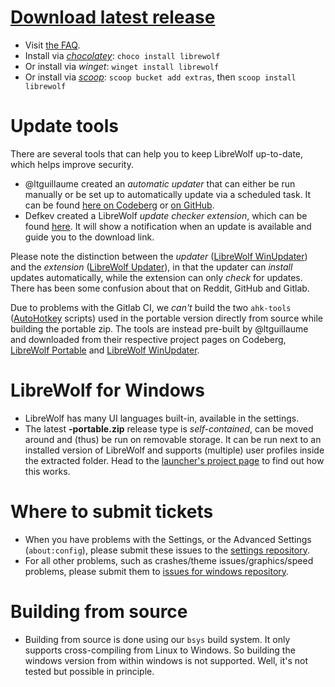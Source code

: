 # [Download latest release](https://gitlab.com/librewolf-community/browser/bsys6/-/releases)

* Visit [the FAQ](https://librewolf.net/docs/faq/).
* Install via _[chocolatey](https://community.chocolatey.org/packages/librewolf)_: `choco install librewolf`
* Or install via _winget_: `winget install librewolf`
* Or install via _[scoop](https://scoop.sh)_: `scoop bucket add extras`, then `scoop install librewolf`

# Update tools
There are several tools that can help you to keep LibreWolf up-to-date, which helps improve security.

* @ltguillaume created an *automatic updater* that can either be run manually or be set up to automatically update via a scheduled task. It can be found [here on Codeberg](https://codeberg.org/ltguillaume/librewolf-winupdater) or [on GitHub](https://github.com/ltguillaume/librewolf-winupdater). 
* Defkev created a LibreWolf *update checker extension*, which can be found [here](https://addons.mozilla.org/en-US/firefox/addon/librewolf-updater/). It will show a notification when an update is available and guide you to the download link.

Please note the distinction between the *updater* ([LibreWolf WinUpdater](https://codeberg.org/ltguillaume/librewolf-winupdater)) and the *extension* ([LibreWolf Updater](https://addons.mozilla.org/en-US/firefox/addon/librewolf-updater/)), in that the updater can _install_ updates automatically, while the extension can only _check_ for updates. There has been some confusion about that on Reddit, GitHub and Gitlab.

Due to problems with the Gitlab CI, we _can't_ build the two `ahk-tools` ([AutoHotkey](https://www.autohotkey.com) scripts) used in the portable 
version directly from source while building the portable zip. The tools are instead pre-built by @ltguillaume and downloaded from their respective project pages on Codeberg, [LibreWolf Portable](https://codeberg.org/ltguillaume/librewolf-portable/releases) and [LibreWolf WinUpdater](https://codeberg.org/ltguillaume/librewolf-winupdater/releases).

# LibreWolf for Windows

* LibreWolf has many UI languages built-in, available in the settings.
* The latest **-portable.zip** release type is _self-contained_, can be moved around and (thus) be run on removable storage. It can be run next to an installed version of LibreWolf and supports (multiple) user profiles inside the extracted folder. Head to the [launcher's project page](https://codeberg.org/ltguillaume/librewolf-portable) to find out how this works.

# Where to submit tickets

* When you have problems with the Settings, or the Advanced Settings (`about:config`), please submit these issues to the [settings repository](https://gitlab.com/librewolf-community/settings/-/issues).
* For all other problems, such as crashes/theme issues/graphics/speed problems, please submit them to [issues for windows repository](https://gitlab.com/librewolf-community/browser/windows/-/issues).

# Building from source

* Building from source is done using our `bsys` build system. It only supports cross-compiling from Linux to Windows. So building the windows version from within windows is not supported. Well, it's not tested but possible in principle.
